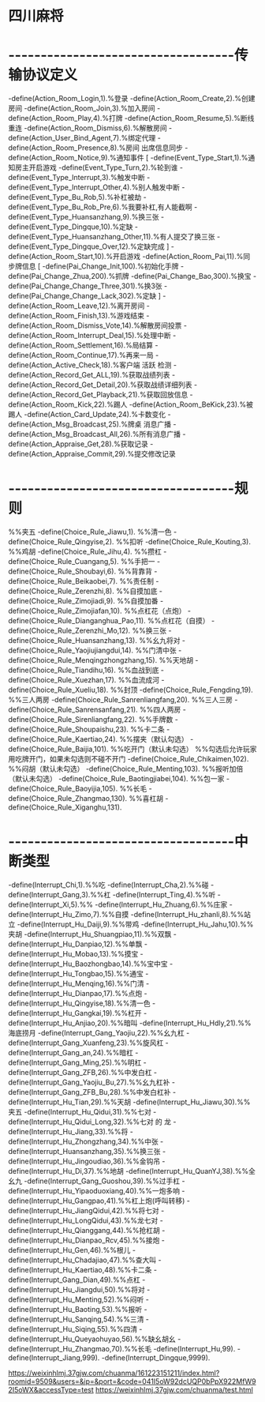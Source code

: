 # 四川麻将



# -----------------------------------传输协议定义

-define(Action_Room_Login,1).%登录
-define(Action_Room_Create,2).%创建房间
-define(Action_Room_Join,3).%加入房间
-define(Action_Room_Play,4).%打牌
-define(Action_Room_Resume,5).%断线重连
-define(Action_Room_Dismiss,6).%解散房间
-define(Action_User_Bind_Agent,7).%绑定代理
-define(Action_Room_Presence,8).%房间 出席信息同步
-define(Action_Room_Notice,9).%通知事件
[
    -define(Event_Type_Start,1).%通知房主开启游戏
    -define(Event_Type_Turn,2).%轮到谁
    -define(Event_Type_Interrupt,3).%触发中断
    -define(Event_Type_Interrupt_Other,4).%别人触发中断
    -define(Event_Type_Bu_Rob,5).%补杠被劫
    -define(Event_Type_Bu_Rob_Pre,6).%我要补杠,有人能截啊
    -define(Event_Type_Huansanzhang,9).%换三张
    -define(Event_Type_Dingque,10).%定缺
    -define(Event_Type_Huansanzhang_Other,11).%有人提交了换三张
    -define(Event_Type_Dingque_Over,12).%定缺完成
]
-define(Action_Room_Start,10).%开启游戏
-define(Action_Room_Pai,11).%同步牌信息
[
    -define(Pai_Change_Init,100).%初始化手牌
    -define(Pai_Change_Zhua,200).%抓牌
    -define(Pai_Change_Bao,300).%换宝
    -define(Pai_Change_Change_Three,301).%换3张
    -define(Pai_Change_Change_Lack,302).%定缺
]
-define(Action_Room_Leave,12).%离开房间
-define(Action_Room_Finish,13).%游戏结束
-define(Action_Room_Dismiss_Vote,14).%解散房间投票
-define(Action_Room_Interrupt_Deal,15).%处理中断
-define(Action_Room_Settlement,16).%局结算
-define(Action_Room_Continue,17).%再来一局
-define(Action_Active_Check,18).%客户端 活跃 检测
-define(Action_Record_Get_ALL,19).%获取战绩列表
-define(Action_Record_Get_Detail,20).%获取战绩详细列表
-define(Action_Record_Get_Playback,21).%获取回放信息
-define(Action_Room_Kick,22).%踢人
-define(Action_Room_BeKick,23).%被踢人
-define(Action_Card_Update,24).%卡数变化
-define(Action_Msg_Broadcast,25).%牌桌 消息广播
-define(Action_Msg_Broadcast_All,26).%所有消息广播
-define(Action_Appraise_Get,28).%获取记录
-define(Action_Appraise_Commit,29).%提交修改记录


# -----------------------------------规则

%%夹五
-define(Choice_Rule_Jiawu,1).
%%清一色
-define(Choice_Rule_Qingyise,2).
%%扣听
-define(Choice_Rule_Kouting,3).
%%鸡胡
-define(Choice_Rule_Jihu,4).
%%攒杠
-define(Choice_Rule_Cuangang,5).
%%手把一
-define(Choice_Rule_Shoubayi,6).
%%背靠背
-define(Choice_Rule_Beikaobei,7).
%%责任制
-define(Choice_Rule_Zerenzhi,8).
%%自摸加底
-define(Choice_Rule_Zimojiadi,9).
%%自摸加番
-define(Choice_Rule_Zimojiafan,10).
%%点杠花（点炮）
-define(Choice_Rule_Dianganghua_Pao,11).
%%点杠花（自摸）
-define(Choice_Rule_Zerenzhi_Mo,12).
%%换三张
-define(Choice_Rule_Huansanzhang,13).
%%幺九将对
-define(Choice_Rule_Yaojiujiangdui,14).
%%门清中张
-define(Choice_Rule_Menqingzhongzhang,15).
%%天地胡
-define(Choice_Rule_Tiandihu,16).
%%血战到底
-define(Choice_Rule_Xuezhan,17).
%%血流成河
-define(Choice_Rule_Xueliu,18).
%%封顶
-define(Choice_Rule_Fengding,19).
%%三人两房
-define(Choice_Rule_Sanrenliangfang,20).
%%三人三房
-define(Choice_Rule_Sanrensanfang,21).
%%四人两房
-define(Choice_Rule_Sirenliangfang,22).
%%手牌数
-define(Choice_Rule_Shoupaishu,23).
%%卡二条
-define(Choice_Rule_Kaertiao,24).
%%摆夹（默认勾选）
-define(Choice_Rule_Baijia,101).
%%吃开门（默认未勾选）
%%勾选后允许玩家用吃牌开门，如果未勾选则不碰不开门
-define(Choice_Rule_Chikaimen,102).
%%闷胡（默认未勾选）
-define(Choice_Rule_Menting,103).
%%报听加倍（默认未勾选）
-define(Choice_Rule_Baotingjiabei,104).
%%包一家
-define(Choice_Rule_Baoyijia,105).
%%长毛
-define(Choice_Rule_Zhangmao,130).
%%喜杠胡
-define(Choice_Rule_Xiganghu,131).

# -----------------------------------中断类型

-define(Interrupt_Chi,1).%%吃
-define(Interrupt_Cha,2).%%碰
-define(Interrupt_Gang,3).%%杠
-define(Interrupt_Ting,4).%%听
-define(Interrupt_Xi,5).%%
-define(Interrupt_Hu_Zhuang,6).%%庄家
-define(Interrupt_Hu_Zimo,7).%%自摸
-define(Interrupt_Hu_zhanli,8).%%站立
-define(Interrupt_Hu_Daiji,9).%%带鸡
-define(Interrupt_Hu_Jahu,10).%%夹胡
-define(Interrupt_Hu_Shuangpiao,11).%%双飘
-define(Interrupt_Hu_Danpiao,12).%%单飘
-define(Interrupt_Hu_Mobao,13).%%摸宝
-define(Interrupt_Hu_Baozhongbao,14).%%宝中宝
-define(Interrupt_Hu_Tongbao,15).%%通宝
-define(Interrupt_Hu_Menqing,16).%%门清
-define(Interrupt_Hu_Dianpao,17).%%点炮
-define(Interrupt_Hu_Qingyise,18).%%清一色
-define(Interrupt_Hu_Gangkai,19).%%杠开
-define(Interrupt_Hu_Anjiao,20).%%暗叫
-define(Interrupt_Hu_Hdly,21).%%海底捞月
-define(Interrupt_Gang_Yaojiu,22).%%幺九杠
-define(Interrupt_Gang_Xuanfeng,23).%%旋风杠
-define(Interrupt_Gang_an,24).%%暗杠
-define(Interrupt_Gang_Ming,25).%%明杠
-define(Interrupt_Gang_ZFB,26).%%中发白杠
-define(Interrupt_Gang_Yaojiu_Bu,27).%%幺九杠补
-define(Interrupt_Gang_ZFB_Bu,28).%%中发白杠补
-define(Interrupt_Hu_Tian,29).%%天胡
-define(Interrupt_Hu_Jiawu,30).%%夹五
-define(Interrupt_Hu_Qidui,31).%%七对
-define(Interrupt_Hu_Qidui_Long,32).%%七对 的 龙
-define(Interrupt_Hu_Jiang,33).%%将
-define(Interrupt_Hu_Zhongzhang,34).%%中张
-define(Interrupt_Huansanzhang,35).%%换三张
-define(Interrupt_Hu_Jingoudiao,36).%%金钩吊
-define(Interrupt_Hu_Di,37).%%地胡
-define(Interrupt_Hu_QuanYJ,38).%%全幺九
-define(Interrupt_Gang_Guoshou,39).%%过手杠
-define(Interrupt_Hu_Yipaoduoxiang,40).%%一炮多响
-define(Interrupt_Hu_Gangpao,41).%%杠上炮(呼叫转移)
-define(Interrupt_Hu_JiangQidui,42).%%将七对
-define(Interrupt_Hu_LongQidui,43).%%龙七对
-define(Interrupt_Hu_Qianggang,44).%%抢杠胡
-define(Interrupt_Hu_Dianpao_Rcv,45).%%接炮
-define(Interrupt_Hu_Gen,46).%%根儿
-define(Interrupt_Hu_Chadajiao,47).%%查大叫
-define(Interrupt_Hu_Kaertiao,48).%%卡二条
-define(Interrupt_Gang_Dian,49).%%点杠
-define(Interrupt_Hu_Jiangdui,50).%%将对
-define(Interrupt_Hu_Menting,52).%%闷听
-define(Interrupt_Hu_Baoting,53).%%报听
-define(Interrupt_Hu_Sanqing,54).%%三清
-define(Interrupt_Hu_Siqing,55).%%四清
-define(Interrupt_Hu_Queyaohuyao,56).%%缺幺胡幺
-define(Interrupt_Hu_Zhangmao,70).%%长毛
-define(Interrupt_Hu,99).
-define(Interrupt_Jiang,999).
-define(Interrupt_Dingque,9999).


https://weixinhlmj.37gjw.com/chuanma/161223151211/index.html?roomid=9509&users=&ip=&port=&code=041I5oW92dcUQP0bPpX922MfW92I5oWX&accessType=test
https://weixinhlmj.37gjw.com/chuanma/test.html
